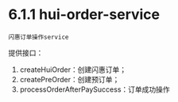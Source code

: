 # 6.1.1 hui-order-service

    闪惠订单操作service
    

提供接口：
1. createHuiOrder：创建闪惠订单；
2. createPreOrder：创建预订单；
3. processOrderAfterPaySuccess：订单成功操作
